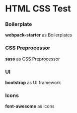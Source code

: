 # HTML CSS Test

### Boilerplate
**webpack-starter** as Boilerplates

### CSS Preprocessor
**sass** as CSS Preprocessor

### UI
**bootstrap** as UI framework

### Icons
**font-awesome** as icons